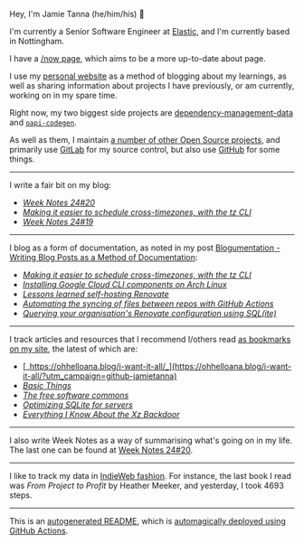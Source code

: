 Hey, I'm Jamie
Tanna (he/him/his) 👋

I'm currently a Senior Software Engineer at [Elastic](https://elastic.co/), and I'm currently based in Nottingham.

I have a [/now page](https://www.jvt.me/now/?utm_campaign=github-jamietanna), which aims to be a more up-to-date about page.

I use my [personal website](https://www.jvt.me/?utm_campaign=github-jamietanna) as a method of blogging about my learnings, as well as sharing information about projects I have previously, or am currently, working on in my spare time.

Right now, my two biggest side projects are [dependency-management-data](https://dmd.tanna.dev) and [`oapi-codegen`](https://github.com/deepmap/oapi-codegen/).

As well as them, I maintain [a number of other Open Source projects](https://www.jvt.me/open-source/?utm_campaign=github-jamietanna), and primarily use [GitLab](https://gitlab.com/jamietanna) for my source control, but also use [GitHub](https://github.com/jamietanna) for some things.

---

I write a fair bit on my blog:


- [_Week Notes 24#20_](https://www.jvt.me/week-notes/2024/20/?utm_campaign=github-jamietanna)
- [_Making it easier to schedule cross-timezones, with the tz CLI_](https://www.jvt.me/posts/2024/05/15/tz/?utm_campaign=github-jamietanna)
- [_Week Notes 24#19_](https://www.jvt.me/week-notes/2024/19/?utm_campaign=github-jamietanna)

---

I blog as a form of documentation, as noted in my post [Blogumentation - Writing Blog Posts as a Method of Documentation](https://www.jvt.me/posts/2017/06/25/blogumentation/?utm_campaign=github-jamietanna):


- [_Making it easier to schedule cross-timezones, with the tz CLI_](https://www.jvt.me/posts/2024/05/15/tz/?utm_campaign=github-jamietanna)
- [_Installing Google Cloud CLI components on Arch Linux_](https://www.jvt.me/posts/2024/05/11/gcloud-component-aur/?utm_campaign=github-jamietanna)
- [_Lessons learned self-hosting Renovate_](https://www.jvt.me/posts/2024/05/03/renovate-self-hosting-lessons/?utm_campaign=github-jamietanna)
- [_Automating the syncing of files between repos with GitHub Actions_](https://www.jvt.me/posts/2024/04/27/github-actions-update-file/?utm_campaign=github-jamietanna)
- [_Querying your organisation's Renovate configuration using SQL(ite)_](https://www.jvt.me/posts/2024/04/14/renovate-config-sql/?utm_campaign=github-jamietanna)

---

I track articles and resources that I recommend I/others read [as bookmarks on my site](https://www.jvt.me/kind/bookmarks/?utm_campaign=github-jamietanna), the latest of which are:


- [_https://ohhelloana.blog/i-want-it-all/_](https://ohhelloana.blog/i-want-it-all/?utm_campaign=github-jamietanna)
- [_Basic Things_](https://matklad.github.io/2024/03/22/basic-things.html?utm_campaign=github-jamietanna)
- [_The free software commons_](https://jenniferplusplus.com/the-free-software-commons/?utm_campaign=github-jamietanna)
- [_Optimizing SQLite for servers_](https://kerkour.com/sqlite-for-servers?utm_campaign=github-jamietanna)
- [_Everything I Know About the Xz Backdoor_](https://boehs.org/node/everything-i-know-about-the-xz-backdoor?utm_campaign=github-jamietanna)

---

I also write Week Notes as a way of summarising what's going on in my life. The last one can be found at [Week Notes 24#20](https://www.jvt.me/week-notes/2024/20/?utm_campaign=github-jamietanna).

---

I like to track my data in [IndieWeb fashion](https://indieweb.org/why). For instance, the last book I read was _From Project to Profit_ by Heather Meeker, and yesterday, I took 4693 steps.

---
This is an [autogenerated README](https://www.jvt.me/posts/2022/01/12/autogenerated-profile-readme/?utm_campaign=github-jamietanna), which is [automagically deployed using GitHub Actions](https://github.com/jamietanna/jamietanna/blob/main/.github/workflows/rebuild.yml).
